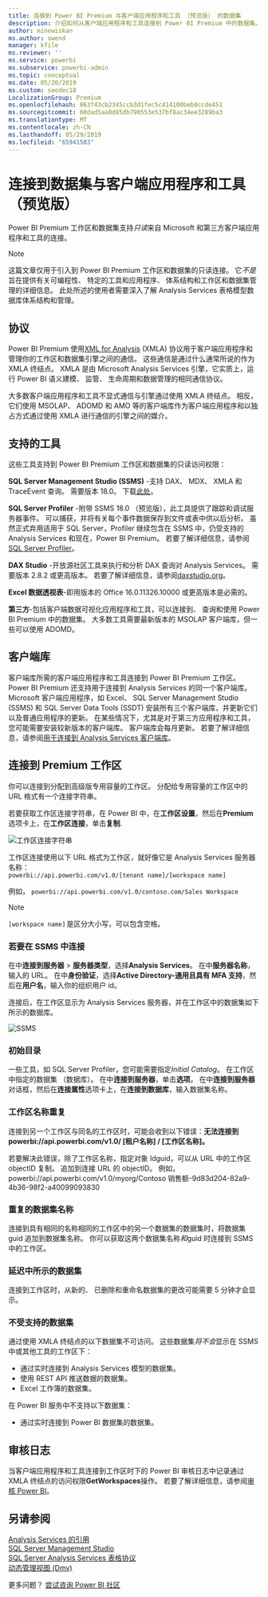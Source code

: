 ```yaml
---
title: 连接到 Power BI Premium 与客户端应用程序和工具 （预览版） 的数据集
description: 介绍如何从客户端应用程序和工具连接到 Power BI Premium 中的数据集。
author: minewiskan
ms.author: owend
manager: kfile
ms.reviewer: ''
ms.service: powerbi
ms.subservice: powerbi-admin
ms.topic: conceptual
ms.date: 05/20/2019
ms.custom: seodec18
LocalizationGroup: Premium
ms.openlocfilehash: 063f43cb2345ccb3d1fec5c414100beb8ccde451
ms.sourcegitcommit: 60dad5aa0d85db790553e537bf8ac34ee3289ba3
ms.translationtype: MT
ms.contentlocale: zh-CN
ms.lasthandoff: 05/29/2019
ms.locfileid: "65941503"
---
```

# <a name="connect-to-datasets-with-client-applications-and-tools-preview"></a>连接到数据集与客户端应用程序和工具 （预览版）

Power BI Premium 工作区和数据集支持*只读*来自 Microsoft 和第三方客户端应用程序和工具的连接。 

> [!NOTE]
> 这篇文章仅用于引入到 Power BI Premium 工作区和数据集的只读连接。 它*不是*旨在提供有关可编程性、 特定的工具和应用程序、 体系结构和工作区和数据集管理的详细信息。 此处所述的使用者需要深入了解 Analysis Services 表格模型数据库体系结构和管理。

## <a name="protocol"></a>协议

Power BI Premium 使用[XML for Analysis](https://docs.microsoft.com/bi-reference/xmla/xml-for-analysis-xmla-reference) (XMLA) 协议用于客户端应用程序和管理你的工作区和数据集引擎之间的通信。 这些通信是通过什么通常所说的作为 XMLA 终结点。 XMLA 是由 Microsoft Analysis Services 引擎，它实质上，运行 Power BI 语义建模、 监管、 生命周期和数据管理的相同通信协议。 

大多数客户端应用程序和工具不显式通信与引擎通过使用 XMLA 终结点。 相反，它们使用 MSOLAP、 ADOMD 和 AMO 等的客户端库作为客户端应用程序和以独占方式通过使用 XMLA 进行通信的引擎之间的媒介。


## <a name="supported-tools"></a>支持的工具

这些工具支持到 Power BI Premium 工作区和数据集的只读访问权限：

**SQL Server Management Studio (SSMS)** -支持 DAX、 MDX、 XMLA 和 TraceEvent 查询。 需要版本 18.0。 下载[此处](https://docs.microsoft.com/sql/ssms/download-sql-server-management-studio-ssms)。 

**SQL Server Profiler** -附带 SSMS 18.0 （预览版），此工具提供了跟踪和调试服务器事件。 可以捕获，并将有关每个事件数据保存到文件或表中供以后分析。 虽然正式弃用适用于 SQL Server，Profiler 继续包含在 SSMS 中，仍受支持的 Analysis Services 和现在，Power BI Premium。 若要了解详细信息，请参阅[SQL Server Profiler](https://docs.microsoft.com/sql/tools/sql-server-profiler/sql-server-profiler)。

**DAX Studio** -开放源社区工具来执行和分析 DAX 查询对 Analysis Services。 需要版本 2.8.2 或更高版本。 若要了解详细信息，请参阅[daxstudio.org](https://daxstudio.org/)。

**Excel 数据透视表**-即用版本的 Office 16.0.11326.10000 或更高版本是必需的。

**第三方**-包括客户端数据可视化应用程序和工具，可以连接到、 查询和使用 Power BI Premium 中的数据集。 大多数工具需要最新版本的 MSOLAP 客户端库，但一些可以使用 ADOMD。

## <a name="client-libraries"></a>客户端库

客户端库所需的客户端应用程序和工具连接到 Power BI Premium 工作区。 Power BI Premium 还支持用于连接到 Analysis Services 的同一个客户端库。 Microsoft 客户端应用程序，如 Excel、 SQL Server Management Studio (SSMS) 和 SQL Server Data Tools (SSDT) 安装所有三个客户端库，并更新它们以及普通应用程序的更新。 在某些情况下，尤其是对于第三方应用程序和工具，您可能需要安装较新版本的客户端库。 客户端库会每月更新。 若要了解详细信息，请参阅[用于连接到 Analysis Services 客户端库](https://docs.microsoft.com/azure/analysis-services/analysis-services-data-providers)。

## <a name="connecting-to-a-premium-workspace"></a>连接到 Premium 工作区

你可以连接到分配到高级版专用容量的工作区。 分配给专用容量的工作区中的 URL 格式有一个连接字符串。 

若要获取工作区连接字符串，在 Power BI 中，在**工作区设置**，然后在**Premium**选项卡上，在**工作区连接**，单击**复制**.

![工作区连接字符串](media/service-premium-connect-tools/connect-tools-workspace-connection.png)

工作区连接使用以下 URL 格式为工作区，就好像它是 Analysis Services 服务器名称：   
`powerbi://api.powerbi.com/v1.0/[tenant name]/[workspace name]` 

例如， `powerbi://api.powerbi.com/v1.0/contoso.com/Sales Workspace`
> [!NOTE]
> `[workspace name]` 是区分大小写，可以包含空格。 

### <a name="to-connect-in-ssms"></a>若要在 SSMS 中连接

在中**连接到服务器** > **服务器类型**，选择**Analysis Services**。 在中**服务器名称**，输入的 URL。 在中**身份验证**，选择**Active Directory-通用且具有 MFA 支持**，然后在**用户名**，输入你的组织用户 id。 

连接后，在工作区显示为 Analysis Services 服务器，并在工作区中的数据集如下所示的数据库。  

![SSMS](media/service-premium-connect-tools/connect-tools-ssms.png)

### <a name="initial-catalog"></a>初始目录

一些工具，如 SQL Server Profiler，您可能需要指定*Initial Catalog*。 在工作区中指定的数据集 （数据库）。 在中**连接到服务器**，单击**选项**。 在中**连接到服务器**对话框，然后在**连接属性**选项卡上，在**连接到数据库**，输入数据集名称。

### <a name="duplicate-workspace-name"></a>工作区名称重复

连接到另一个工作区与同名的工作区时，可能会收到以下错误：**无法连接到 powerbi://api.powerbi.com/v1.0/ [租户名称] / [工作区名称]。**

若要解决此错误，除了工作区名称，指定对象 Idguid，可以从 URL 中的工作区 objectID 复制。 追加到连接 URL 的 objectID。 例如，powerbi://api.powerbi.com/v1.0/myorg/Contoso 销售额-9d83d204-82a9-4b36-98f2-a40099093830

### <a name="duplicate-dataset-name"></a>重复的数据集名称

连接到具有相同的名称相同的工作区中的另一个数据集的数据集时，将数据集 guid 追加到数据集名称。 你可以获取这两个数据集名称*和*guid 时连接到 SSMS 中的工作区。 

### <a name="delay-in-datasets-shown"></a>延迟中所示的数据集

连接到工作区时，从新的、 已删除和重命名数据集的更改可能需要 5 分钟才会显示。 

### <a name="unsupported-datasets"></a>不受支持的数据集

通过使用 XMLA 终结点的以下数据集不可访问。 这些数据集*将不会*显示在 SSMS 中或其他工具的工作区下： 

- 通过实时连接到 Analysis Services 模型的数据集。 
- 使用 REST API 推送数据的数据集。
- Excel 工作簿的数据集。 

在 Power BI 服务中不支持以下数据集：   

- 通过实时连接到 Power BI 数据集的数据集。

## <a name="audit-logs"></a>审核日志 

当客户端应用程序和工具连接到工作区时下的 Power BI 审核日志中记录通过 XMLA 终结点的访问权限**GetWorkspaces**操作。 若要了解详细信息，请参阅[审核 Power BI](service-admin-auditing.md)。

## <a name="see-also"></a>另请参阅

[Analysis Services 的引用](https://docs.microsoft.com/bi-reference/#pivot=home&panel=home-all)   
[SQL Server Management Studio](https://docs.microsoft.com/sql/ssms/sql-server-management-studio-ssms)   
[SQL Server Analysis Services 表格协议](https://docs.microsoft.com/openspecs/sql_server_protocols/ms-ssas-t/b98ed40e-c27a-4988-ab2d-c9c904fe13cf)   
[动态管理视图 (Dmv)](https://docs.microsoft.com/sql/analysis-services/instances/use-dynamic-management-views-dmvs-to-monitor-analysis-services)   


更多问题？ [尝试咨询 Power BI 社区](https://community.powerbi.com/)
